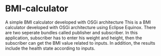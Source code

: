# BMI-calculator
A simple BMI calculator developed with OSGi architecture
This is a BMI calculator developed with OSGi architecture using Eclipse Equinox. There are two seperate bundles called publisher and subscriber. 
In this application, subscriber has to enter his weight and height, then the subscriber can get the BMI value related to inputs. In addition, 
the results include the health state according to inputs.
